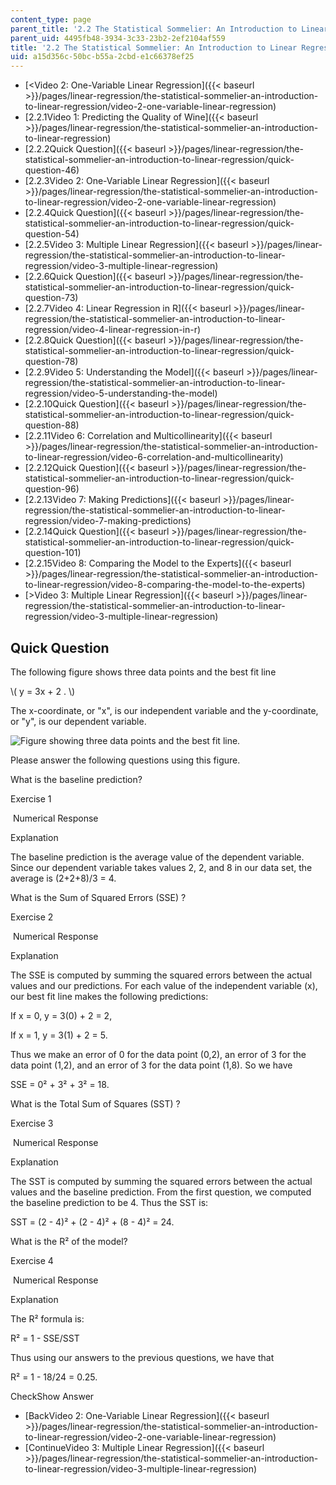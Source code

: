 ```yaml
---
content_type: page
parent_title: '2.2 The Statistical Sommelier: An Introduction to Linear Regression'
parent_uid: 4495fb48-3934-3c33-23b2-2ef2104af559
title: '2.2 The Statistical Sommelier: An Introduction to Linear Regression'
uid: a15d356c-50bc-b55a-2cbd-e1c66378ef25
---
```


*   [<Video 2: One-Variable Linear Regression]({{< baseurl >}}/pages/linear-regression/the-statistical-sommelier-an-introduction-to-linear-regression/video-2-one-variable-linear-regression)
*   [2.2.1Video 1: Predicting the Quality of Wine]({{< baseurl >}}/pages/linear-regression/the-statistical-sommelier-an-introduction-to-linear-regression)
*   [2.2.2Quick Question]({{< baseurl >}}/pages/linear-regression/the-statistical-sommelier-an-introduction-to-linear-regression/quick-question-46)
*   [2.2.3Video 2: One-Variable Linear Regression]({{< baseurl >}}/pages/linear-regression/the-statistical-sommelier-an-introduction-to-linear-regression/video-2-one-variable-linear-regression)
*   [2.2.4Quick Question]({{< baseurl >}}/pages/linear-regression/the-statistical-sommelier-an-introduction-to-linear-regression/quick-question-54)
*   [2.2.5Video 3: Multiple Linear Regression]({{< baseurl >}}/pages/linear-regression/the-statistical-sommelier-an-introduction-to-linear-regression/video-3-multiple-linear-regression)
*   [2.2.6Quick Question]({{< baseurl >}}/pages/linear-regression/the-statistical-sommelier-an-introduction-to-linear-regression/quick-question-73)
*   [2.2.7Video 4: Linear Regression in R]({{< baseurl >}}/pages/linear-regression/the-statistical-sommelier-an-introduction-to-linear-regression/video-4-linear-regression-in-r)
*   [2.2.8Quick Question]({{< baseurl >}}/pages/linear-regression/the-statistical-sommelier-an-introduction-to-linear-regression/quick-question-78)
*   [2.2.9Video 5: Understanding the Model]({{< baseurl >}}/pages/linear-regression/the-statistical-sommelier-an-introduction-to-linear-regression/video-5-understanding-the-model)
*   [2.2.10Quick Question]({{< baseurl >}}/pages/linear-regression/the-statistical-sommelier-an-introduction-to-linear-regression/quick-question-88)
*   [2.2.11Video 6: Correlation and Multicollinearity]({{< baseurl >}}/pages/linear-regression/the-statistical-sommelier-an-introduction-to-linear-regression/video-6-correlation-and-multicollinearity)
*   [2.2.12Quick Question]({{< baseurl >}}/pages/linear-regression/the-statistical-sommelier-an-introduction-to-linear-regression/quick-question-96)
*   [2.2.13Video 7: Making Predictions]({{< baseurl >}}/pages/linear-regression/the-statistical-sommelier-an-introduction-to-linear-regression/video-7-making-predictions)
*   [2.2.14Quick Question]({{< baseurl >}}/pages/linear-regression/the-statistical-sommelier-an-introduction-to-linear-regression/quick-question-101)
*   [2.2.15Video 8: Comparing the Model to the Experts]({{< baseurl >}}/pages/linear-regression/the-statistical-sommelier-an-introduction-to-linear-regression/video-8-comparing-the-model-to-the-experts)
*   [\>Video 3: Multiple Linear Regression]({{< baseurl >}}/pages/linear-regression/the-statistical-sommelier-an-introduction-to-linear-regression/video-3-multiple-linear-regression)

Quick Question
--------------

The following figure shows three data points and the best fit line

\\( y = 3x + 2 . \\)

The x-coordinate, or "x", is our independent variable and the y-coordinate, or "y", is our dependent variable.

![Figure showing three data points and the best fit line.](BASEURL_PLACEHOLDER/resources/wine_qq2)

Please answer the following questions using this figure.

What is the baseline prediction?

Exercise 1

&nbsp;Numerical Response&nbsp;

Explanation

The baseline prediction is the average value of the dependent variable. Since our dependent variable takes values 2, 2, and 8 in our data set, the average is (2+2+8)/3 = 4.

What is the Sum of Squared Errors (SSE) ?

Exercise 2

&nbsp;Numerical Response&nbsp;

Explanation

The SSE is computed by summing the squared errors between the actual values and our predictions. For each value of the independent variable (x), our best fit line makes the following predictions:

If x = 0, y = 3(0) + 2 = 2,

If x = 1, y = 3(1) + 2 = 5.

Thus we make an error of 0 for the data point (0,2), an error of 3 for the data point (1,2), and an error of 3 for the data point (1,8). So we have

SSE = 0² + 3² + 3² = 18.

What is the Total Sum of Squares (SST) ?

Exercise 3

&nbsp;Numerical Response&nbsp;

Explanation

The SST is computed by summing the squared errors between the actual values and the baseline prediction. From the first question, we computed the baseline prediction to be 4. Thus the SST is:

SST = (2 - 4)² + (2 - 4)² + (8 - 4)² = 24.

What is the R² of the model?

Exercise 4

&nbsp;Numerical Response&nbsp;

Explanation

The R² formula is:

R² = 1 - SSE/SST

Thus using our answers to the previous questions, we have that

R² = 1 - 18/24 = 0.25.

CheckShow Answer

*   [BackVideo 2: One-Variable Linear Regression]({{< baseurl >}}/pages/linear-regression/the-statistical-sommelier-an-introduction-to-linear-regression/video-2-one-variable-linear-regression)
*   [ContinueVideo 3: Multiple Linear Regression]({{< baseurl >}}/pages/linear-regression/the-statistical-sommelier-an-introduction-to-linear-regression/video-3-multiple-linear-regression)